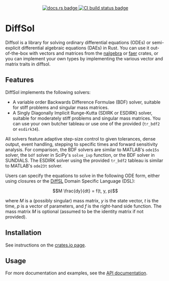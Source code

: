 <div align="center">
<a href="https://docs.rs/diffsol">
    <img src="https://img.shields.io/crates/v/diffsol.svg?label=docs&color=blue&logo=rust" alt="docs.rs badge">
</a>
<a href="https://github.com/martinjrobins/diffsol/actions/workflows/rust.yml">
    <img src="https://github.com/martinjrobins/diffsol/actions/workflows/rust.yml/badge.svg" alt="CI build status badge">
</a>
</div>

# DiffSol

Diffsol is a library for solving ordinary differential equations (ODEs) or
semi-explicit differential algebraic equations (DAEs) in Rust. You can use it
out-of-the-box with vectors and matrices from the
[nalgebra](https://nalgebra.org) or [faer](https://github.com/sarah-ek/faer-rs) crates, or you can implement your own types by
implementing the various vector and matrix traits in diffsol.

## Features

DiffSol implements the following solvers:
- A variable order Backwards Difference Formulae (BDF) solver, suitable for stiff problems and singular mass matrices.
- A Singly Diagonally Implicit Runge-Kutta (SDIRK or ESDIRK) solver, suitable for moderately stiff problems and singular mass matrices. You can use your own butcher tableau or use one of the provided (`tr_bdf2` or `esdirk34`).

All solvers feature adaptive step-size control to given tolerances, dense output, event handling, stepping to specific times and forward sensitivity analysis.
For comparison, the BDF solvers are similar to MATLAB's `ode15s` solver, the `bdf` solver in SciPy's `solve_ivp` function, or the BDF solver in SUNDIALS.
The ESDIRK solver using the provided `tr_bdf2` tableau is similar to MATLAB's `ode23t` solver.

Users can specify the equations to solve in the following ODE form, either using closures or the [DiffSL](https://martinjrobins.github.io/diffsl/) Domain Specific Language (DSL):

```math
M \frac{dy}{dt} = f(t, y, p)
```

where $M$ is a (possibly singular) mass matrix, $y$ is the state vector, $t$ is the time, $p$ is a
vector of parameters, and $f$ is the right-hand side function. The mass matrix
$M$ is optional (assumed to be the identity matrix if not provided).

## Installation

See instructions on the [crates.io page](https://crates.io/crates/diffsol).

## Usage

For more documentation and examples, see the [API documentation](https://docs.rs/diffsol/latest/diffsol/).
